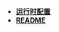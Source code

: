 * [**运行时配置**](/Code%20Language/backend/go/site_package/third-pkg/golangci-lint/运行时配置/_navbar)  
* [**README**](/Code%20Language/backend/go/site_package/third-pkg/golangci-lint/README.md)  
